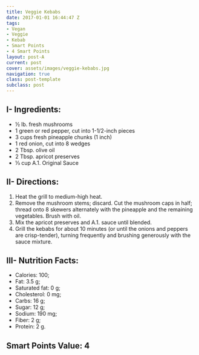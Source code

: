 ```yaml
---
title: Veggie Kebabs
date: 2017-01-01 16:44:47 Z
tags:
- Vegan
- Veggie
- Kebab
- Smart Points
- 4 Smart Points
layout: post-A
current: post
cover: assets/images/veggie-kebabs.jpg
navigation: true
class: post-template
subclass: post
---
```


## I- Ingredients:
* ½ lb. fresh mushrooms
* 1 green or red pepper, cut into 1-1/2-inch pieces
* 3 cups fresh pineapple chunks (1 inch)
* 1 red onion, cut into 8 wedges
* 2 Tbsp. olive oil
* 2 Tbsp. apricot preserves
* ⅓ cup A.1. Original Sauce

## II- Directions:
1. Heat the grill to medium-high heat.
1. Remove the mushroom stems; discard. Cut the mushroom caps in half; thread onto 8 skewers alternately with the pineapple and the remaining vegetables. Brush with oil.
1. Mix the apricot preserves and A.1. sauce until blended.
1. Grill the kebabs for about 10 minutes (or until the onions and peppers are crisp-tender), turning frequently and brushing generously with the sauce mixture.

## III- Nutrition Facts:
* Calories: 100;
* Fat: 3.5 g;
* Saturated fat: 0 g;
* Cholesterol: 0 mg;
* Carbs: 16 g;
* Sugar: 12 g;
* Sodium: 190 mg;
* Fiber: 2 g;
* Protein: 2 g.

## Smart Points Value: 4

